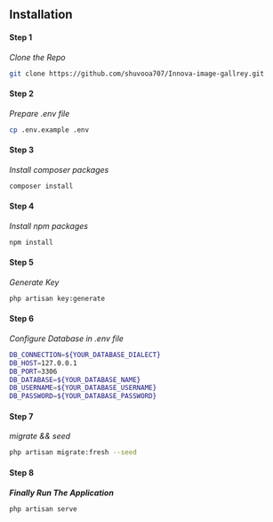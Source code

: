 ## Installation
#### Step 1
*Clone the Repo*
```sh
git clone https://github.com/shuvooa707/Innova-image-gallrey.git
```
#### Step 2
*Prepare .env file*
```sh
cp .env.example .env
```
#### Step 3
*Install composer packages*
```sh
composer install
```
#### Step 4
*Install npm packages*
```sh
npm install
```
#### Step 5
*Generate Key*
```sh
php artisan key:generate
```
#### Step 6
*Configure Database in .env file*
```sh
DB_CONNECTION=${YOUR_DATABASE_DIALECT}
DB_HOST=127.0.0.1
DB_PORT=3306
DB_DATABASE=${YOUR_DATABASE_NAME}
DB_USERNAME=${YOUR_DATABASE_USERNAME}
DB_PASSWORD=${YOUR_DATABASE_PASSWORD}
```

#### Step 7
*migrate && seed*
```sh
php artisan migrate:fresh --seed
```
#### Step 8
***Finally Run The Application***
```sh
php artisan serve
```

